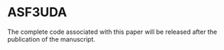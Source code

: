 # ASF3UDA
The complete code associated with this paper will be released after the publication of the manuscript.
